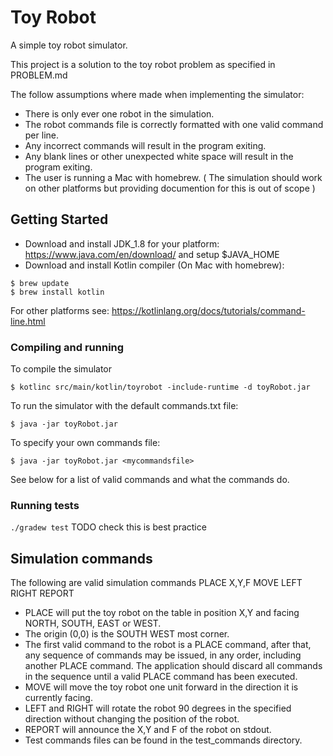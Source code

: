 # Toy Robot
A simple toy robot simulator.

This project is a solution to the toy robot problem as specified in PROBLEM.md

The follow assumptions where made when implementing the simulator:
* There is only ever one robot in the simulation.
* The robot commands file is correctly formatted with one valid command per line.
* Any incorrect commands will result in the program exiting.
* Any blank lines or other unexpected white space will result in the program 
exiting.
* The user is running a Mac with homebrew. ( The simulation should work on other
platforms but providing documention for this is out of scope )

## Getting Started

* Download and install JDK_1.8 for your platform: https://www.java.com/en/download/ and setup $JAVA_HOME
* Download and install Kotlin compiler (On Mac with homebrew):
```
$ brew update
$ brew install kotlin
```
For other platforms see: https://kotlinlang.org/docs/tutorials/command-line.html

### Compiling and running
To compile the simulator

```$ kotlinc src/main/kotlin/toyrobot -include-runtime -d toyRobot.jar```

To run the simulator with the default commands.txt file:

```$ java -jar toyRobot.jar```

To specify your own commands file:

```$ java -jar toyRobot.jar <mycommandsfile>```

See below for a list of valid commands and what 
the commands do. 

### Running tests

```./gradew test``` TODO check this is best practice 


## Simulation commands
The following are valid simulation commands
    PLACE X,Y,F
    MOVE
    LEFT
    RIGHT
    REPORT

- PLACE will put the toy robot on the table in position X,Y and facing NORTH,
  SOUTH, EAST or WEST.
- The origin (0,0) is the SOUTH WEST most corner.
- The first valid command to the robot is a PLACE command, after that, any
  sequence of commands may be issued, in any order, including another PLACE
  command. The application should discard all commands in the sequence until
  a valid PLACE command has been executed.
- MOVE will move the toy robot one unit forward in the direction it is
  currently facing.
- LEFT and RIGHT will rotate the robot 90 degrees in the specified direction
  without changing the position of the robot.
- REPORT will announce the X,Y and F of the robot on stdout.
- Test commands files can be found in the test_commands directory.


